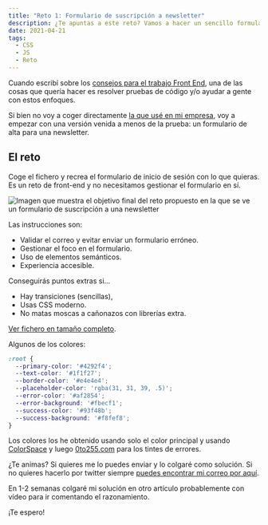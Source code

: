 ```yaml
---
title: "Reto 1: Formulario de suscripción a newsletter"
description: ¿Te apuntas a este reto? Vamos a hacer un sencillo formulario.
date: 2021-04-21
tags:
  - CSS
  - JS
  - Reto
---
```


Cuando escribí sobre los [consejos para el trabajo Front End](/posts/consejos-para-aplicar-trabajo-front-end/), una de las cosas que quería hacer es resolver pruebas de código y/o ayudar a gente con estos enfoques.

Si bien no voy a coger directamente [la que usé en mi empresa](https://github.com/firstandthird/frontend-challenge), voy a empezar con una versión venida a menos de la prueba: un formulario de alta para una newsletter.

## El reto

Coge el fichero y recrea el formulario de inicio de sesión con lo que quieras. Es un reto de front-end y no necesitamos gestionar el formulario en sí.

![Imagen que muestra el objetivo final del reto propuesto en la que se ve un formulario de suscripción a una newsletter](/img/posts/reto-1-fuente.jpg "El reto")

Las instrucciones son:

* Validar el correo y evitar enviar un formulario erróneo.
* Gestionar el foco en el formulario.
* Uso de elementos semánticos.
* Experiencia accesible.

Conseguirás puntos extras si...

* Hay transiciones (sencillas),
* Usas CSS moderno.
* No matas moscas a cañonazos con librerías extra.

[Ver fichero en tamaño completo](/img/posts/reto-1-fuente.jpg).

Algunos de los colores:

```css
:root {
  --primary-color: '#4292f4';
  --text-color: '#1f1f27';
  --border-color: '#e4e4e4';
  --placeholder-color: 'rgba(31, 31, 39, .5)';
  --error-color: '#af2854';
  --error-background: '#fbecf1';
  --success-color: '#93f48b';
  --success-background: '#f8fef8';
}
```

Los colores los he obtenido usando solo el color principal y usando [ColorSpace](https://mycolor.space/?hex=%234292F4&sub=1) y luego [0to255.com](https://www.0to255.com/) para los tintes de errores.

¿Te animas? Si quieres me lo puedes enviar y lo colgaré como solución. Si no quieres hacerlo por twitter siempre [puedes encontrar mi correo por aquí](https://antonio.laguna.es/sobre-mi/).

En 1-2 semanas colgaré mi solución en otro artículo probablemente con vídeo para ir comentando el razonamiento.

¡Te espero!
